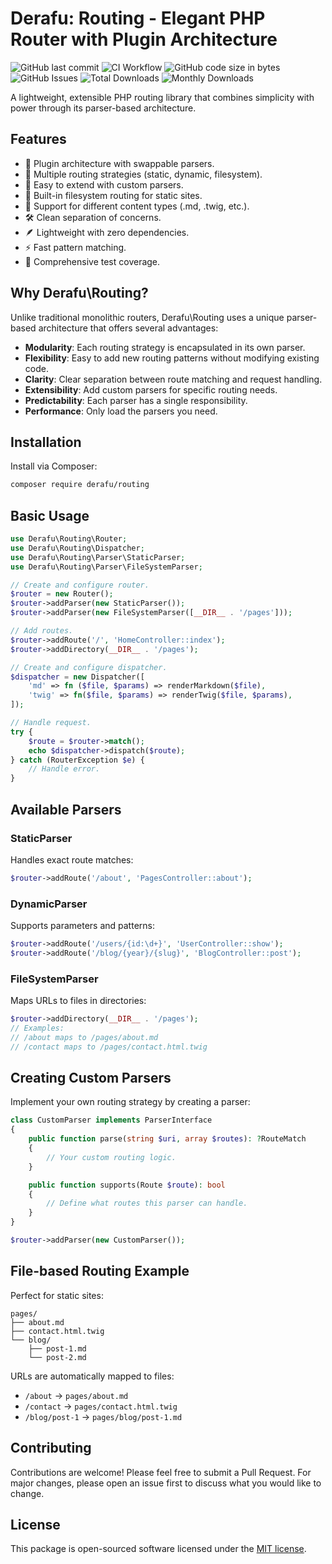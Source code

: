 # Derafu: Routing - Elegant PHP Router with Plugin Architecture

![GitHub last commit](https://img.shields.io/github/last-commit/derafu/routing/main)
![CI Workflow](https://github.com/derafu/routing/actions/workflows/ci.yml/badge.svg?branch=main&event=push)
![GitHub code size in bytes](https://img.shields.io/github/languages/code-size/derafu/routing)
![GitHub Issues](https://img.shields.io/github/issues-raw/derafu/routing)
![Total Downloads](https://poser.pugx.org/derafu/routing/downloads)
![Monthly Downloads](https://poser.pugx.org/derafu/routing/d/monthly)

A lightweight, extensible PHP routing library that combines simplicity with power through its parser-based architecture.

## Features

- 🔌 Plugin architecture with swappable parsers.
- 🎯 Multiple routing strategies (static, dynamic, filesystem).
- 🧩 Easy to extend with custom parsers.
- 📁 Built-in filesystem routing for static sites.
- 🔄 Support for different content types (.md, .twig, etc.).
- 🛠️ Clean separation of concerns.
- 🪶 Lightweight with zero dependencies.
- ⚡ Fast pattern matching.
- 🧪 Comprehensive test coverage.

## Why Derafu\Routing?

Unlike traditional monolithic routers, Derafu\Routing uses a unique parser-based architecture that offers several advantages:

- **Modularity**: Each routing strategy is encapsulated in its own parser.
- **Flexibility**: Easy to add new routing patterns without modifying existing code.
- **Clarity**: Clear separation between route matching and request handling.
- **Extensibility**: Add custom parsers for specific routing needs.
- **Predictability**: Each parser has a single responsibility.
- **Performance**: Only load the parsers you need.

## Installation

Install via Composer:

```bash
composer require derafu/routing
```

## Basic Usage

```php
use Derafu\Routing\Router;
use Derafu\Routing\Dispatcher;
use Derafu\Routing\Parser\StaticParser;
use Derafu\Routing\Parser\FileSystemParser;

// Create and configure router.
$router = new Router();
$router->addParser(new StaticParser());
$router->addParser(new FileSystemParser([__DIR__ . '/pages']));

// Add routes.
$router->addRoute('/', 'HomeController::index');
$router->addDirectory(__DIR__ . '/pages');

// Create and configure dispatcher.
$dispatcher = new Dispatcher([
    'md' => fn ($file, $params) => renderMarkdown($file),
    'twig' => fn($file, $params) => renderTwig($file, $params),
]);

// Handle request.
try {
    $route = $router->match();
    echo $dispatcher->dispatch($route);
} catch (RouterException $e) {
    // Handle error.
}
```

## Available Parsers

### StaticParser

Handles exact route matches:

```php
$router->addRoute('/about', 'PagesController::about');
```

### DynamicParser

Supports parameters and patterns:

```php
$router->addRoute('/users/{id:\d+}', 'UserController::show');
$router->addRoute('/blog/{year}/{slug}', 'BlogController::post');
```

### FileSystemParser

Maps URLs to files in directories:

```php
$router->addDirectory(__DIR__ . '/pages');
// Examples:
// /about maps to /pages/about.md
// /contact maps to /pages/contact.html.twig
```

## Creating Custom Parsers

Implement your own routing strategy by creating a parser:

```php
class CustomParser implements ParserInterface
{
    public function parse(string $uri, array $routes): ?RouteMatch
    {
        // Your custom routing logic.
    }

    public function supports(Route $route): bool
    {
        // Define what routes this parser can handle.
    }
}

$router->addParser(new CustomParser());
```

## File-based Routing Example

Perfect for static sites:

```
pages/
├── about.md
├── contact.html.twig
└── blog/
    ├── post-1.md
    └── post-2.md
```

URLs are automatically mapped to files:

- `/about` → `pages/about.md`
- `/contact` → `pages/contact.html.twig`
- `/blog/post-1` → `pages/blog/post-1.md`

## Contributing

Contributions are welcome! Please feel free to submit a Pull Request. For major changes, please open an issue first to discuss what you would like to change.

## License

This package is open-sourced software licensed under the [MIT license](https://opensource.org/licenses/MIT).

